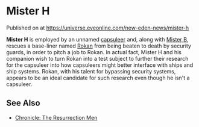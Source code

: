 # Mister H
Published on  at https://universe.eveonline.com/new-eden-news/mister-h

**Mister H** is employed by an unnamed [capsuleer](15umOALoFBZxVS2oaggvJQ)
and, along with [Mister B](5TJ5WM6cJF9PkC4Mjdg07), rescues a base-liner
named [Rokan](7h4XGy7U2yQbO6l9PP9IsT) from being beaten to death by security
guards, in order to pitch a job to Rokan. In actual fact, Mister H and
his companion wish to turn Rokan into a test subject to further their
research for the capsuleer into how capsuleers might better interface
with ships and ship systems. Rokan, with his talent for bypassing
security systems, appears to be an ideal candidate for such research
even though he isn't a capsuleer.

See Also
--------
-   [Chronicle: The Resurrection Men](4vhKlx6P0Ci86mFFAW476r)
